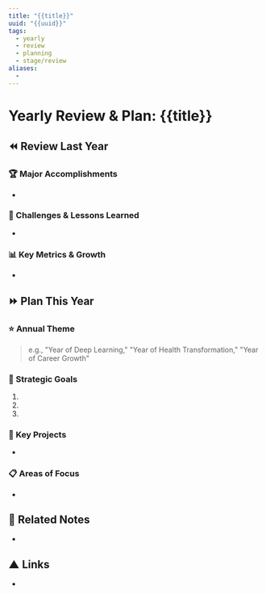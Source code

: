 ```yaml
---
title: "{{title}}"
uuid: "{{uuid}}"
tags:
  - yearly
  - review
  - planning
  - stage/review
aliases:
  - 
---
```


# Yearly Review & Plan: {{title}}

## ⏪ Review Last Year
### 🏆 Major Accomplishments
- 

### 🚧 Challenges & Lessons Learned
- 

### 📊 Key Metrics & Growth
- 

## ⏩ Plan This Year
### ⭐ Annual Theme
> e.g., "Year of Deep Learning," "Year of Health Transformation," "Year of Career Growth"

### 🎯 Strategic Goals
1. 
2. 
3. 

### 🚀 Key Projects
- 

### 📋 Areas of Focus
- 

## 🔗 Related Notes
- 

## ▲ Links
- 

